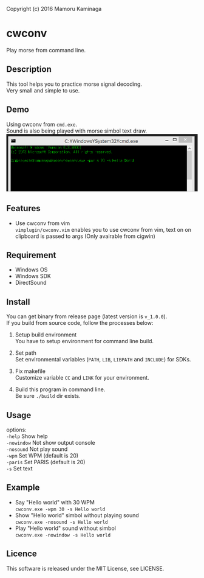 ﻿Copyright (c) 2016 Mamoru Kaminaga<br>

cwconv
====
  Play morse from command line.<br>

## Description
  This tool helps you to practice morse signal decoding.<br>
  Very small and simple to use.<br>

## Demo
  Using cwconv from `cmd.exe`.<br>
  Sound is also being played with morse simbol text draw.<br>
  ![Demo](doc/cwconv.gif "Demo")

## Features
  * Use cwconv from vim<br>
   `vimplugin/cwconv.vim` enables you to use cwconv from vim, text on on clipboard is passed to args (Only avairable from cigwin)<br>

## Requirement
  * Windows OS<br>
  * Windows SDK<br>
  * DirectSound<br>

## Install
  You can get binary from release page (latest version is `v_1.0.0`).<br>
  If you build from source code, follow the processes below:<br>
  1. Setup build environment<br>
  You have to setup environment for command line build.<br>

  2. Set path<br>
  Set environmental variables (`PATH`, `LIB`, `LIBPATH` and `INCLUDE`) for SDKs.<br>

  3. Fix makefile<br>
  Customize variable `CC` and `LINK` for your environment.<br>

  4. Build this program in command line.<br>
  Be sure `./build` dir exists.

## Usage
  options:<br>
  `-help` Show help<br>
  `-nowindow` Not show output console<br>
  `-nosound` Not play sound<br>
  `-wpm` Set WPM (default is 20)<br>
  `-paris` Set PARIS (default is 20)<br>
  `-s` Set text<br>

## Example
  * Say "Hello world" with 30 WPM<br>
  `cwconv.exe -wpm 30 -s Hello world`<br>
  * Show "Hello world" simbol without playing sound<br>
  `cwconv.exe -nosound -s Hello world`<br>
  * Play "Hello world" sound without simbol<br>
  `cwconv.exe -nowindow -s Hello world`<br>

## Licence
  This software is released under the MIT License, see LICENSE.
